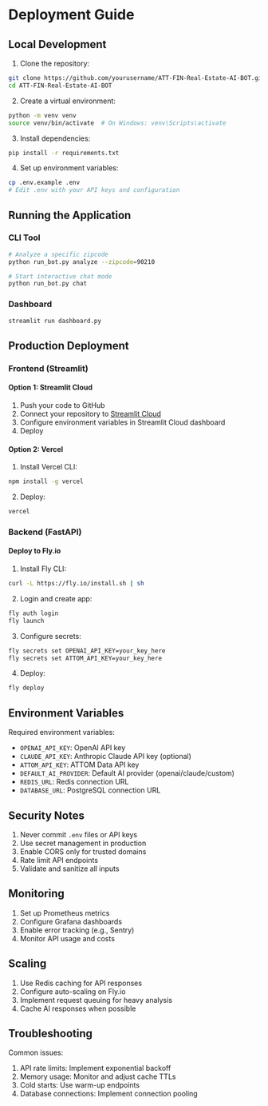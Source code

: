 # Deployment Guide

## Local Development

1. Clone the repository:
```bash
git clone https://github.com/yourusername/ATT-FIN-Real-Estate-AI-BOT.git
cd ATT-FIN-Real-Estate-AI-BOT
```

2. Create a virtual environment:
```bash
python -m venv venv
source venv/bin/activate  # On Windows: venv\Scripts\activate
```

3. Install dependencies:
```bash
pip install -r requirements.txt
```

4. Set up environment variables:
```bash
cp .env.example .env
# Edit .env with your API keys and configuration
```

## Running the Application

### CLI Tool
```bash
# Analyze a specific zipcode
python run_bot.py analyze --zipcode=90210

# Start interactive chat mode
python run_bot.py chat
```

### Dashboard
```bash
streamlit run dashboard.py
```

## Production Deployment

### Frontend (Streamlit)

#### Option 1: Streamlit Cloud
1. Push your code to GitHub
2. Connect your repository to [Streamlit Cloud](https://streamlit.io/cloud)
3. Configure environment variables in Streamlit Cloud dashboard
4. Deploy

#### Option 2: Vercel
1. Install Vercel CLI:
```bash
npm install -g vercel
```

2. Deploy:
```bash
vercel
```

### Backend (FastAPI)

#### Deploy to Fly.io
1. Install Fly CLI:
```bash
curl -L https://fly.io/install.sh | sh
```

2. Login and create app:
```bash
fly auth login
fly launch
```

3. Configure secrets:
```bash
fly secrets set OPENAI_API_KEY=your_key_here
fly secrets set ATTOM_API_KEY=your_key_here
```

4. Deploy:
```bash
fly deploy
```

## Environment Variables

Required environment variables:
- `OPENAI_API_KEY`: OpenAI API key
- `CLAUDE_API_KEY`: Anthropic Claude API key (optional)
- `ATTOM_API_KEY`: ATTOM Data API key
- `DEFAULT_AI_PROVIDER`: Default AI provider (openai/claude/custom)
- `REDIS_URL`: Redis connection URL
- `DATABASE_URL`: PostgreSQL connection URL

## Security Notes

1. Never commit `.env` files or API keys
2. Use secret management in production
3. Enable CORS only for trusted domains
4. Rate limit API endpoints
5. Validate and sanitize all inputs

## Monitoring

1. Set up Prometheus metrics
2. Configure Grafana dashboards
3. Enable error tracking (e.g., Sentry)
4. Monitor API usage and costs

## Scaling

1. Use Redis caching for API responses
2. Configure auto-scaling on Fly.io
3. Implement request queuing for heavy analysis
4. Cache AI responses when possible

## Troubleshooting

Common issues:
1. API rate limits: Implement exponential backoff
2. Memory usage: Monitor and adjust cache TTLs
3. Cold starts: Use warm-up endpoints
4. Database connections: Implement connection pooling
